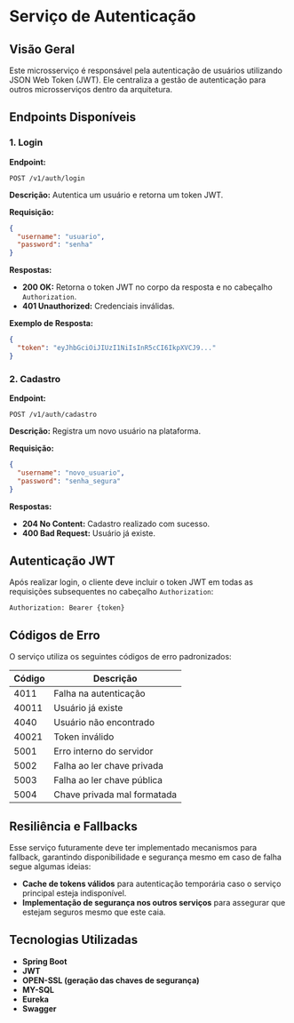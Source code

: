 # Serviço de Autenticação

## Visão Geral
Este microsserviço é responsável pela autenticação de usuários utilizando JSON Web Token (JWT). Ele centraliza a gestão de autenticação para outros microsserviços dentro da arquitetura.

## Endpoints Disponíveis
### 1. Login
**Endpoint:**
```http
POST /v1/auth/login
```
**Descrição:**
Autentica um usuário e retorna um token JWT.

**Requisição:**
```json
{
  "username": "usuario",
  "password": "senha"
}
```

**Respostas:**
- **200 OK:** Retorna o token JWT no corpo da resposta e no cabeçalho `Authorization`.
- **401 Unauthorized:** Credenciais inválidas.

**Exemplo de Resposta:**
```json
{
  "token": "eyJhbGciOiJIUzI1NiIsInR5cCI6IkpXVCJ9..."
}
```

### 2. Cadastro
**Endpoint:**
```http
POST /v1/auth/cadastro
```
**Descrição:**
Registra um novo usuário na plataforma.

**Requisição:**
```json
{
  "username": "novo_usuario",
  "password": "senha_segura"
}
```

**Respostas:**
- **204 No Content:** Cadastro realizado com sucesso.
- **400 Bad Request:** Usuário já existe.

## Autenticação JWT
Após realizar login, o cliente deve incluir o token JWT em todas as requisições subsequentes no cabeçalho `Authorization`:
```http
Authorization: Bearer {token}
```

## Códigos de Erro
O serviço utiliza os seguintes códigos de erro padronizados:

| Código  | Descrição                     |
|---------|--------------------------------|
| 4011    | Falha na autenticação         |
| 40011   | Usuário já existe             |
| 4040    | Usuário não encontrado        |
| 40021   | Token inválido                |
| 5001    | Erro interno do servidor      |
| 5002    | Falha ao ler chave privada    |
| 5003    | Falha ao ler chave pública    |
| 5004    | Chave privada mal formatada   |

## Resiliência e Fallbacks
Esse serviço futuramente deve ter implementado mecanismos para fallback, garantindo disponibilidade e segurança mesmo em caso de falha segue algumas ideias:
- **Cache de tokens válidos** para autenticação temporária caso o serviço principal esteja indisponível.
- **Implementação de segurança nos outros serviços** para assegurar que estejam seguros mesmo que este caia.

## Tecnologias Utilizadas
- **Spring Boot**
- **JWT**
- **OPEN-SSL (geração das chaves de segurança)**
- **MY-SQL**
- **Eureka**
- **Swagger**



